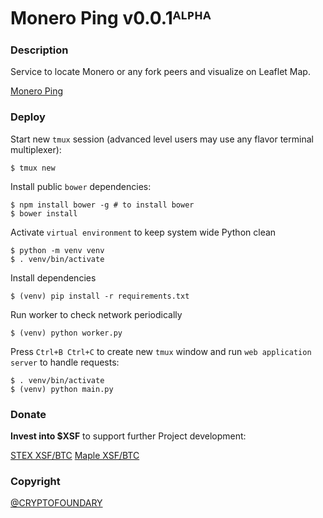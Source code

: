 # Monero Ping v0.0.1ᴬᴸᴾᴴᴬ

### Description

Service to locate Monero or any fork peers and visualize on Leaflet Map.

[Monero Ping](./monero-ping.png)

### Deploy

Start new `tmux` session (advanced level users may use any flavor terminal multiplexer): 

```
$ tmux new
```

Install public `bower` dependencies:

```
$ npm install bower -g # to install bower
$ bower install
```

Activate `virtual environment` to keep system wide Python clean

```
$ python -m venv venv
$ . venv/bin/activate
```

Install dependencies

```
$ (venv) pip install -r requirements.txt
```

Run worker to check network periodically

```
$ (venv) python worker.py
```

Press `Ctrl+B Ctrl+C` to create new `tmux` window
and run `web application server` to handle requests:

```
$ . venv/bin/activate
$ (venv) python main.py
```

### Donate

**Invest into $XSF** to support further Project development:

[STEX XSF/BTC](https://app.stex.com/en/basic-trade/pair/BTC/XSF/1D)
[Maple XSF/BTC](https://maplechange.com/markets/xsfbtc?markets=all&column=name&order=asc&unit=volume&pinned=true)

### Copyright

[@CRYPTOFOUNDARY](https://github.com/cryptofoundary)
